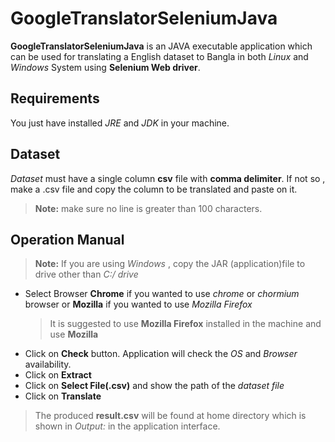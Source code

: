 # GoogleTranslatorSeleniumJava 

**GoogleTranslatorSeleniumJava**  is   an JAVA executable application which can be used for translating a English dataset to Bangla in both *Linux* and *Windows* System using **Selenium Web driver**. 
## Requirements 
You just have installed *JRE* and *JDK* in your machine. 
## Dataset
*Dataset* must have a single column **csv** file with **comma delimiter**. If not so , make a .csv file and copy the column to be translated and paste on it.
> **Note:**  make sure no line is greater than 100 characters.
## Operation Manual
>**Note:** If you are using *Windows* , copy the JAR (application)file to drive  other than *C:/ drive*
- Select Browser **Chrome** if you wanted to use *chrome* or *chormium* browser or **Mozilla** if you wanted to use *Mozilla Firefox*
	>It is suggested to use **Mozilla Firefox** installed in the machine and use **Mozilla** 
- Click on **Check** button. Application will check the *OS* and *Browser* availability. 
- Click on **Extract** 
- Click on **Select File(.csv)** and show the path of the *dataset file*
- Click on **Translate**
>  The produced **result.csv** will be found at home directory which is shown in *Output:* in the application interface. 
